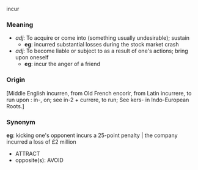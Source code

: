 incur
### Meaning
+ _adj_: To acquire or come into (something usually undesirable); sustain
    + __eg__: incurred substantial losses during the stock market crash
+ _adj_: To become liable or subject to as a result of one's actions; bring upon oneself
    + __eg__: incur the anger of a friend

### Origin

[Middle English incurren, from Old French encorir, from Latin incurrere, to run upon : in-, on; see in-2 + currere, to run; See kers- in Indo-European Roots.]

### Synonym

__eg__: kicking one's opponent incurs a 25-point penalty | the company incurred a loss of £2 million

+ ATTRACT
+ opposite(s): AVOID


